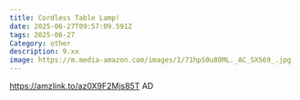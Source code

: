 ```yaml
---
title: Cordless Table Lamp!
date: 2025-06-27T09:57:09.591Z
tags: 2025-06-27
Category: other
description: 9.xx
image: https://m.media-amazon.com/images/I/71hpS0u80ML._AC_SX569_.jpg
---
```

https://amzlink.to/az0X9F2Mjs85T
AD